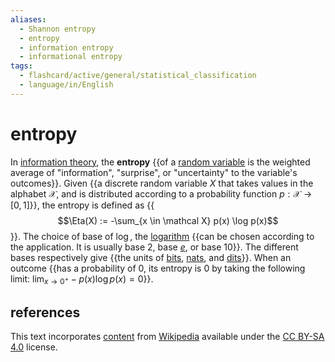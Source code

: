 ```yaml
---
aliases:
  - Shannon entropy
  - entropy
  - information entropy
  - informational entropy
tags:
  - flashcard/active/general/statistical_classification
  - language/in/English
---
```


# entropy

In [information theory](information%20entropy.md), the __entropy__ {{of a [random variable](random%20variable.md) is the weighted average of "information", "surprise", or "uncertainty" to the variable's outcomes}}. Given {{a discrete random variable $X$ that takes values in the alphabet $\mathcal X$, and is distributed according to a probability function $p: \mathcal X \to [0, 1]$}}, the entropy is defined as {{$$\Eta(X) := -\sum_{x \in \mathcal X} p(x) \log p(x)$$}}. The choice of base of $\log$, the [logarithm](logarithm.md) {{can be chosen according to the application. It is usually base 2, base [_e_](Euler's%20number.md), or base 10}}. The different bases respectively give {{the units of [bits](bit.md), [nats](nat%20(unit).md), and [dits](hartley%20(unit).md)}}. When an outcome {{has a probability of 0, its entropy is 0 by taking the following limit: $\lim_{x \to 0^+} -p(x) \log p(x) = 0$}}. <!--SR:!2024-12-05,175,310!2026-02-09,495,310!2024-11-16,160,310!2024-12-09,167,310!2024-11-01,151,310!2025-10-04,359,290-->

## references

This text incorporates [content](https://en.wikipedia.org/wiki/entropy_(information_theory)) from [Wikipedia](Wikipedia.md) available under the [CC BY-SA 4.0](https://creativecommons.org/licenses/by-sa/4.0/) license.
